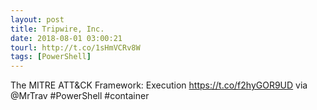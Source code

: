 ```yaml
---
layout: post
title: Tripwire, Inc.
date: 2018-08-01 03:00:21
tourl: http://t.co/1sHmVCRv8W
tags: [PowerShell]
---
```

The MITRE ATT&amp;CK Framework: Execution https://t.co/f2hyGOR9UD via @MrTrav #PowerShell #container